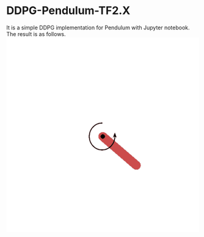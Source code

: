 # DDPG-Pendulum-TF2.X
It is a simple DDPG implementation for Pendulum with Jupyter notebook. The result is as follows.
![image](result.gif)
